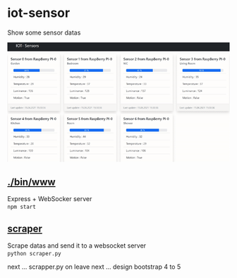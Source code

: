 # iot-sensor 
Show some sensor datas

![](result.gif)

## [./bin/www](./bin/www)
Express + WebSocker server  
`npm start`

## [scraper](./scraper.py)
Scrape datas and send it to a websocket server  
`python scraper.py`


next ... scrapper.py on leave
next ... design bootstrap 4 to 5
